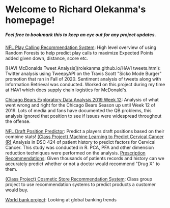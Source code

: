 # Welcome to Richard Olekanma's homepage!
##### Feel free to bookmark this to keep an eye out for any project updates.

[NFL Play Calling Recommendation System](rolekanma.github.io/NFL-Play-Recommendation-System.html):
High level overview of using Random Forests to help predict play calls to maximize Expected Points added given down, distance, score etc.

[HAVI McDonalds Tweet Analysis](rolekanma.github.io/HAVI tweets.html):
Twitter analysis using TweepyAPI on the Travis Scott "Sicko Mode Burger" promotion that ran in Fall of 2020. Sentiment analysis of tweets along with Information Retrieval was conducted. Worked on this project during my time at HAVI which does supply chain logistics for McDonald's. 

[Chicago Bears Exploratory Data Analysis 2019 Week 12](rolekanma.github.io/chicago-bears-eda-up-to-week-12.html):
Analysis of what went wrong and right for the Chicago Bears Season up until Week 12 of 2019. Lots of media and fans have documented the QB problems, this analysis ignored that position to see if issues were widespread throughout the offense.

[NFL Draft Position Predictor](rolekanma.github.io/Draft.html): 
Predict a players draft positions based on their combine stats!
[(Class Project) Machine Learning to Predict Cervical Cancer (R)](https://github.com/rolekanma/rolekanma.github.io/blob/master/CervicalMarkDown%20copy.pdf)
Analysis in DSC 424 of patient history to predict factors for Cervical Cancer. This study was conducted in R. PCA, PFA and other dimension reduction techniques were performed on the analysis.
[Prescription Recommendations](rolekanma.github.io/drug-prediction.html):
Given thousands of patients records and history can we accurately predict whether or not a doctor would recommend "Drug X" to them.

[(Class Project) Cosmetic Store Recommendation System](rolekanma.github.io/chicago-bears-eda-up-to-week-12.html):
Class group project to use recommendation systems to predict products a customer would buy. 

[World bank project](rolekanma.github.io/World-bank-Kaggle.html):
Looking at global banking trends
 
